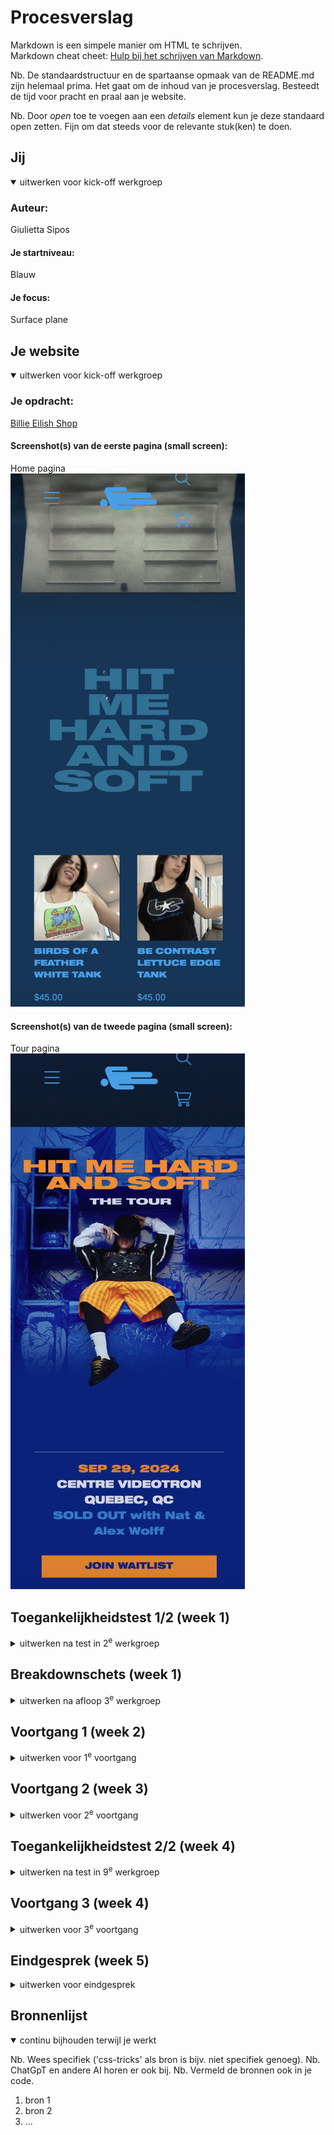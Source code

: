 # Procesverslag

Markdown is een simpele manier om HTML te schrijven.  
Markdown cheat cheet: [Hulp bij het schrijven van Markdown](https://github.com/adam-p/markdown-here/wiki/Markdown-Cheatsheet).

Nb. De standaardstructuur en de spartaanse opmaak van de README.md zijn helemaal prima. Het gaat om de inhoud van je procesverslag. Besteedt de tijd voor pracht en praal aan je website.

Nb. Door _open_ toe te voegen aan een _details_ element kun je deze standaard open zetten. Fijn om dat steeds voor de relevante stuk(ken) te doen.

## Jij

<details open>
  <summary>uitwerken voor kick-off werkgroep</summary>

### Auteur:

Giulietta Sipos

#### Je startniveau:

Blauw

#### Je focus:

Surface plane

</details>

## Je website

<details open>
  <summary>uitwerken voor kick-off werkgroep</summary>

### Je opdracht:

[Billie Eilish Shop](https://store.billieeilish.com/?srsltid=AfmBOorSzzkawHN1gOdABLZgk0mE4bb3E88AUou-03HkgCPbakYf1R-m)

#### Screenshot(s) van de eerste pagina (small screen):

Home pagina  
 <img src="readme-images/homepagina.png" width="375px" alt="screenshot van de homepagina">

#### Screenshot(s) van de tweede pagina (small screen):

Tour pagina  
 <img src="readme-images/tourpagina.png" width="375px" alt="screenshot van de tour pagina">

</details>

## Toegankelijkheidstest 1/2 (week 1)

<details>
  <summary>uitwerken na test in 2<sup>e</sup> werkgroep</summary>

### Bevindingen

Lijst met je bevindingen die in de test naar voren kwamen:

- De screenreader sloeg sommige stukken over en snapte ik de volgorde niet helemaal van de screenreader.
- Wel had de website de optie gegeven om de nav over te slaan.

</details>

## Breakdownschets (week 1)

<details>
  <summary>uitwerken na afloop 3<sup>e</sup> werkgroep</summary>

### de hele pagina:

  <img src="readme-images/screenshotwebsite.png" width="375px" alt="breakdown van de hele pagina">

### dynamisch deel (bijv menu):

  <img src="readme-images/menu.png" width="375px" alt="breakdown van menu">

</details>

## Voortgang 1 (week 2)

<details>
  <summary>uitwerken voor 1<sup>e</sup> voortgang</summary>

### Stand van zaken

Wat goed ging:

- De opmaak van de html gng redelijk goed. Ik kon me nog goed herinneren wat de volgorde was van de opmaak en heb ik netjes alles op een rijtje gezet.
-

Wat niet goed ging:
hier dit ging goed & dit was lastig (neem ook screenshots op van delen van je website en code)

### Agenda voor meeting

samen met je groepje opstellen

| Diya                     | Giulietta                                    | Thi                                                     | Keysha |
| ------------------------ | -------------------------------------------- | ------------------------------------------------------- | ------ |
| - Section switch         | - Hoe krijg ik een trail achter mijn cursor. | - Verschillende tabs openen op dezelfde pagina, filter? | - ?    |
| - Hoe maak je de rating? | -                                            | - ?                                                     | - ?    |
|                          | ...                                          | ...                                                     | ...    |

### Verslag van meeting

hier na afloop snel de uitkomsten van de meeting vastleggen

- Hoe je een caroussel moet maken
- Hoe kan je wanneer je met je muis over een plaatje heen gaat een ander plaatje laten verschijnen.
-

</details>

## Voortgang 2 (week 3)

<details>
  <summary>uitwerken voor 2<sup>e</sup> voortgang</summary>

### Stand van zaken

hier dit ging goed & dit was lastig (neem ook screenshots op van delen van je website en code)

### Agenda voor meeting

samen met je groepje opstellen

| student 1      | Giulietta                                               | student 3    | student 4                                   |
| -------------- | ------------------------------------------------------- | ------------ | ------------------------------------------- |
| dit bespreken  | - hoe krijk ik de achtergrond filmpjes vast op een punt | en ik dit    | en dan ik dat                               |
| en dat ook nog | - hoe maak ik grid voor mijn producten                  | nog een punt | - hoe laat ik meer ruimte tussen de bubbels |
| ...            | ...                                                     | ...          | ...                                         |

### Verslag van meeting

hier na afloop snel de uitkomsten van de meeting vastleggen

- punt 1
- punt 2
- nog een punt
- ...

</details>

## Toegankelijkheidstest 2/2 (week 4)

<details>
  <summary>uitwerken na test in 9<sup>e</sup> werkgroep</summary>

### Bevindingen

Lijst met je bevindingen die in de test naar voren kwamen (geef ook aan wat er verbeterd is):

</details>

## Voortgang 3 (week 4)

<details>
  <summary>uitwerken voor 3<sup>e</sup> voortgang</summary>

### Stand van zaken

hier dit ging goed & dit was lastig (neem ook screenshots op van delen van je website en code)

### Agenda voor meeting

samen met je groepje opstellen

| student 1      | student 2          | student 3    | student 4        |
| -------------- | ------------------ | ------------ | ---------------- |
| dit bespreken  | en dit             | en ik dit    | en dan ik dat    |
| en dat ook nog | dit als er tijd is | nog een punt | dit wil ik zeker |
| ...            | ...                | ...          | ...              |

### Verslag van meeting

hier na afloop snel de uitkomsten van de meeting vastleggen

- punt 1
- punt 2
- nog een punt
- ...

</details>

## Eindgesprek (week 5)

<details>
  <summary>uitwerken voor eindgesprek</summary>

### Je uitkomst - karakteristiek screenshots:

  <img src="readme-images/dummy-plaatje.jpg" width="375px" alt="uitomst opdracht 1">

### Dit ging goed/Heb ik geleerd:

Korte omschrijving met plaatjes

  <img src="readme-images/dummy-plaatje.jpg" width="375px" alt="top">

### Dit was lastig/Is niet gelukt:

Korte omschrijving met plaatjes

  <img src="readme-images/dummy-plaatje.jpg" width="375px" alt="bummer">
</details>

## Bronnenlijst

<details open>
  <summary>continu bijhouden terwijl je werkt</summary>

Nb. Wees specifiek ('css-tricks' als bron is bijv. niet specifiek genoeg).
Nb. ChatGpT en andere AI horen er ook bij.
Nb. Vermeld de bronnen ook in je code.

1. bron 1
2. bron 2
3. ...

</details>

